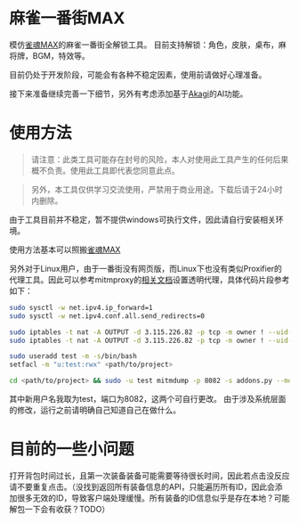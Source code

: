 # 麻雀一番街MAX
模仿[雀魂MAX](https://github.com/Avenshy/MajsoulMax)的麻雀一番街全解锁工具。
目前支持解锁：角色，皮肤，桌布，麻将牌，BGM，特效等。

目前仍处于开发阶段，可能会有各种不稳定因素，使用前请做好心理准备。

接下来准备继续完善一下细节，另外有考虑添加基于[Akagi](https://github.com/shinkuan/Akagi)的AI功能。

# 使用方法

> 请注意：此类工具可能存在封号的风险，本人对使用此工具产生的任何后果概不负责。使用此工具即代表您同意此点。

> 另外，本工具仅供学习交流使用，严禁用于商业用途。下载后请于24小时内删除。

由于工具目前并不稳定，暂不提供windows可执行文件，因此请自行安装相关环境。

使用方法基本可以照搬[雀魂MAX](https://github.com/Avenshy/MajsoulMax?tab=readme-ov-file#%E4%BD%BF%E7%94%A8%E8%AF%B4%E6%98%8E)

另外对于Linux用户，由于一番街没有网页版，而Linux下也没有类似Proxifier的代理工具。因此可以参考mitmproxy的[相关文档](https://docs.mitmproxy.org/stable/howto-transparent/)设置透明代理，具体代码片段参考如下：
```bash
sudo sysctl -w net.ipv4.ip_forward=1
sudo sysctl -w net.ipv4.conf.all.send_redirects=0

sudo iptables -t nat -A OUTPUT -d 3.115.226.82 -p tcp -m owner ! --uid-owner test --dport 80 -j REDIRECT --to-port 8082
sudo iptables -t nat -A OUTPUT -d 3.115.226.82 -p tcp -m owner ! --uid-owner test --dport 443 -j REDIRECT --to-port 8082

sudo useradd test -m -s/bin/bash
setfacl -m "u:test:rwx" <path/to/project>

cd <path/to/project> && sudo -u test mitmdump -p 8082 -s addons.py --mode transparent --showhost --set block_global=false --ssl-insecure
```
其中新用户名我取为test，端口为8082，这两个可自行更改。
由于涉及系统层面的修改，运行之前请明确自己知道自己在做什么。

# 目前的一些小问题
打开背包时间过长，且第一次装备装备可能需要等待很长时间，因此若点击没反应请不要重复点击。（没找到返回所有装备信息的API，只能遍历所有ID，因此会添加很多无效的ID，导致客户端处理缓慢。所有装备的ID信息似乎是存在本地？可能解包一下会有收获？TODO）
